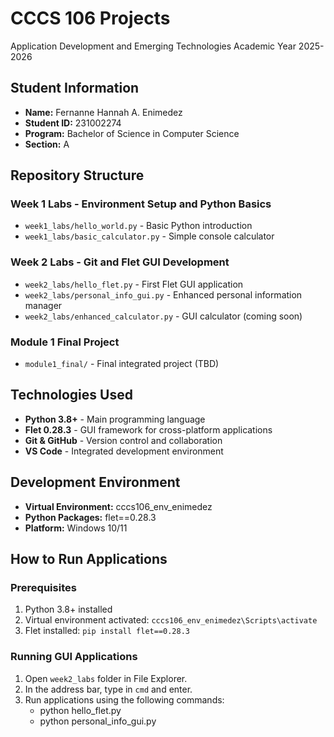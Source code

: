 # CCCS 106 Projects
Application Development and Emerging Technologies
Academic Year 2025-2026

## Student Information
- **Name:** Fernanne Hannah A. Enimedez
- **Student ID:** 231002274
- **Program:** Bachelor of Science in Computer Science
- **Section:** A

## Repository Structure

### Week 1 Labs - Environment Setup and Python Basics
- `week1_labs/hello_world.py` - Basic Python introduction
- `week1_labs/basic_calculator.py` - Simple console calculator

### Week 2 Labs - Git and Flet GUI Development
- `week2_labs/hello_flet.py` - First Flet GUI application
- `week2_labs/personal_info_gui.py` - Enhanced personal information manager
- `week2_labs/enhanced_calculator.py` - GUI calculator (coming soon)

### Module 1 Final Project
- `module1_final/` - Final integrated project (TBD)

## Technologies Used
- **Python 3.8+** - Main programming language
- **Flet 0.28.3** - GUI framework for cross-platform applications
- **Git & GitHub** - Version control and collaboration
- **VS Code** - Integrated development environment

## Development Environment
- **Virtual Environment:** cccs106_env_enimedez
- **Python Packages:** flet==0.28.3
- **Platform:** Windows 10/11

## How to Run Applications

### Prerequisites
1. Python 3.8+ installed
2. Virtual environment activated: `cccs106_env_enimedez\Scripts\activate`
3. Flet installed: `pip install flet==0.28.3`

### Running GUI Applications
1. Open `week2_labs` folder in File Explorer.
2. In the address bar, type in `cmd` and enter.
3. Run applications using the following commands:
    - python hello_flet.py
    - python personal_info_gui.py